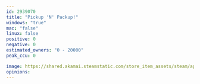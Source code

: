 ```yaml
---
id: 2939070
title: "Pickup 'N' Packup!"
windows: "true"
mac: "false"
linux: false
positive: 0
negative: 0
estimated_owners: "0 - 20000"
peak_ccu: 0

image: https://shared.akamai.steamstatic.com/store_item_assets/steam/apps/2939070/header.jpg?t=1720078173
opinions:
---
```

